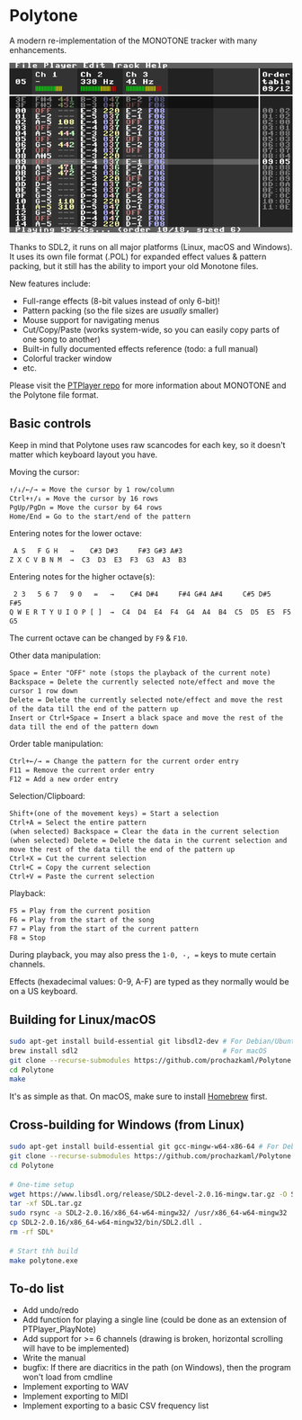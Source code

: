 # Polytone
A modern re-implementation of the MONOTONE tracker with many enhancements.

![Polytone screenshot](assets/scrot.png)

Thanks to SDL2, it runs on all major platforms (Linux, macOS and Windows).
It uses its own file format (.POL) for expanded effect values & pattern packing,
but it still has the ability to import your old Monotone files.

New features include:
- Full-range effects (8-bit values instead of only 6-bit)!
- Pattern packing (so the file sizes are _usually_ smaller)
- Mouse support for navigating menus
- Cut/Copy/Paste (works system-wide, so you can easily copy parts of one song to another)
- Built-in fully documented effects reference (todo: a full manual)
- Colorful tracker window
- etc.

Please visit the [PTPlayer repo](https://github.com/prochazkaml/PTPlayer) for more information about MONOTONE and the Polytone file format.

## Basic controls

Keep in mind that Polytone uses raw scancodes for each key, so it doesn't matter which keyboard layout you have.

Moving the cursor:

```
↑/↓/←/→ = Move the cursor by 1 row/column
Ctrl+↑/↓ = Move the cursor by 16 rows
PgUp/PgDn = Move the cursor by 64 rows
Home/End = Go to the start/end of the pattern
```

Entering notes for the lower octave:

```
 A S   F G H   →    C#3 D#3     F#3 G#3 A#3
Z X C V B N M  →  C3  D3  E3  F3  G3  A3  B3
```

Entering notes for the higher octave(s):

```
 2 3   5 6 7   9 0   =   →    C#4 D#4     F#4 G#4 A#4     C#5 D#5     F#5
Q W E R T Y U I O P [ ]  →  C4  D4  E4  F4  G4  A4  B4  C5  D5  E5  F5  G5
```

The current octave can be changed by `F9` & `F10`.

Other data manipulation:
```
Space = Enter "OFF" note (stops the playback of the current note)
Backspace = Delete the currently selected note/effect and move the cursor 1 row down
Delete = Delete the currently selected note/effect and move the rest of the data till the end of the pattern up
Insert or Ctrl+Space = Insert a black space and move the rest of the data till the end of the pattern down
```

Order table manipulation:

```
Ctrl+←/→ = Change the pattern for the current order entry
F11 = Remove the current order entry
F12 = Add a new order entry
```

Selection/Clipboard:

```
Shift+(one of the movement keys) = Start a selection
Ctrl+A = Select the entire pattern
(when selected) Backspace = Clear the data in the current selection
(when selected) Delete = Delete the data in the current selection and move the rest of the data till the end of the pattern up
Ctrl+X = Cut the current selection
Ctrl+C = Copy the current selection
Ctrl+V = Paste the current selection
```

Playback:

```
F5 = Play from the current position
F6 = Play from the start of the song
F7 = Play from the start of the current pattern
F8 = Stop
```

During playback, you may also press the `1-0, -, =` keys to mute certain channels.

Effects (hexadecimal values: 0-9, A-F) are typed as they normally would be on a US keyboard.

## Building for Linux/macOS

``` bash
sudo apt-get install build-essential git libsdl2-dev # For Debian/Ubuntu
brew install sdl2                                    # For macOS
git clone --recurse-submodules https://github.com/prochazkaml/Polytone
cd Polytone
make
```

It's as simple as that. On macOS, make sure to install [Homebrew](https://brew.sh/) first.

## Cross-building for Windows (from Linux)

``` bash
sudo apt-get install build-essential git gcc-mingw-w64-x86-64 # For Debian/Ubuntu
git clone --recurse-submodules https://github.com/prochazkaml/Polytone
cd Polytone

# One-time setup
wget https://www.libsdl.org/release/SDL2-devel-2.0.16-mingw.tar.gz -O SDL.tar.gz
tar -xf SDL.tar.gz
sudo rsync -a SDL2-2.0.16/x86_64-w64-mingw32/ /usr/x86_64-w64-mingw32
cp SDL2-2.0.16/x86_64-w64-mingw32/bin/SDL2.dll .
rm -rf SDL*

# Start thh build
make polytone.exe
```

## To-do list

- Add undo/redo
- Add function for playing a single line (could be done as an extension of PTPlayer_PlayNote)
- Add support for >= 6 channels (drawing is broken, horizontal scrolling will have to be implemented)
- Write the manual
- bugfix: If there are diacritics in the path (on Windows), then the program won't load from cmdline
- Implement exporting to WAV
- Implement exporting to MIDI
- Implement exporting to a basic CSV frequency list
